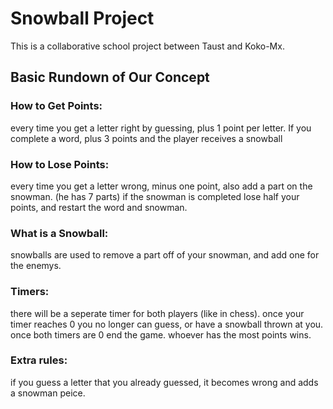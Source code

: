 # Snowball Project

This is a collaborative school project between Taust and Koko-Mx. 
 
 

## Basic Rundown of Our Concept

### How to Get Points:
every time you get a letter right by guessing, plus 1 point per letter. If you complete a word, plus 3 points and the player receives a snowball   

### How to Lose Points:
every time you get a letter wrong, minus one point, also add a part on the snowman. (he has 7 parts) if the snowman is completed lose half your points, and restart the word and snowman. 

### What is a Snowball: 
snowballs are used to remove a part off of your snowman, and add one for the enemys. 

### Timers:
there will be a seperate timer for both players (like in chess). once your timer reaches 0 you no longer can guess, or have a snowball thrown at you. once both timers are 0 end the game. whoever has the most points wins. 

### Extra rules:
if you guess a letter that you already guessed, it becomes wrong and adds a snowman peice. 


